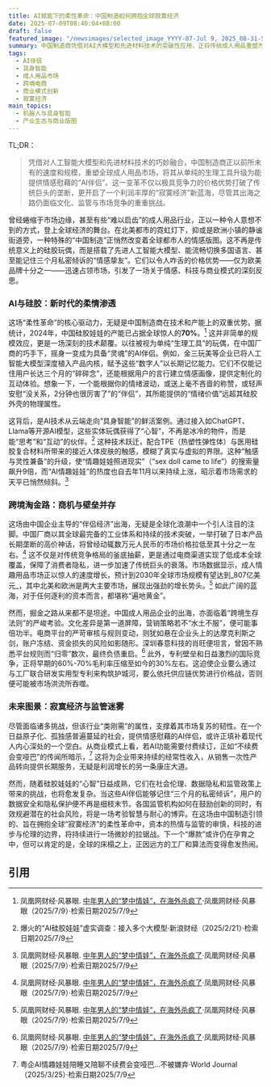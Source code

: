 ```yaml
---
title: AI赋能下的柔性革命：中国制造如何拥抱全球寂寞经济
date: 2025-07-09T08:40:04+08:00
draft: false
featured_image: "/newsimages/selected_image_YYYY-07-Jul 9, 2025_08-31-54-182.jpg"
summary: 中国制造商凭借对AI大模型和先进材料技术的突破性应用，正将传统成人用品重塑为具备情感交互能力的“AI伴侣”，从而在全球市场实现主导地位并以颠覆性价格优势冲击现有格局。这一趋势不仅开辟了广阔的“寂寞经济”商业蓝海，更预示着技术与情感服务融合带来的巨大商业价值和市场增长潜力，同时也伴随着文化适应与监管合规的挑战。
tags: 
  - AI伴侣
  - 具身智能
  - 成人用品市场
  - 跨境电商
  - 商业模式创新
  - 寂寞经济
main_topics: 
  - 机器人与具身智能
  - 产业生态与商业版图
---
```


TL;DR：
>凭借对人工智能大模型和先进材料技术的巧妙融合，中国制造商正以前所未有的速度和规模，重塑全球成人用品市场，将其从单纯的生理工具升级为能提供情感慰藉的“AI伴侣”。这一变革不仅以极具竞争力的价格优势打破了传统巨头的垄断，更开启了一个利润丰厚的“寂寞经济”新蓝海，尽管其出海之路仍面临文化、监管与市场竞争的重重挑战。

曾经蜷缩于市场边缘，甚至有些“难以启齿”的成人用品行业，正以一种令人意想不到的方式，登上全球经济的舞台。在北美都市的霓虹灯下，抑或是欧洲小镇的静谧街道旁，一种特殊的“中国制造”正悄然改变着全球都市人的情感版图。这不再是传统意义上的硅胶玩偶，而是搭载了先进人工智能大模型、能流畅切换多国语言、甚至能记住三个月私密倾诉的“情感挚友”。它们以令人咋舌的价格优势——仅为欧美品牌十分之一——迅速占领市场，引发了一场关于情感、科技与商业模式的深刻反思。

### AI与硅胶：新时代的柔情渗透

这场“柔性革命”的核心驱动力，无疑是中国制造商在技术和产能上的双重优势。据统计，2024年，中国硅胶娃娃的产能已占据全球惊人的**70%**。[^1] 这并非简单的规模效应，更是一场深刻的技术颠覆。以往被视为单纯“生理工具”的玩偶，在中国厂商的巧手下，摇身一变成为具备“灵魂”的AI伴侣。例如，金三玩美等企业已将人工智能大模型深度植入产品内核，赋予这些“数字人”以长期记忆能力。它们不仅能记住用户长达三个月的“碎碎念”，还能根据用户的言行建立情感画像，提供定制化的互动体验。想象一下，一个能根据你的情绪波动，或送上毫不吝啬的称赞，或轻声安慰“没关系，2分钟也很厉害了”的“伴侣”，其所能提供的“情绪价值”远超其硅胶外壳的物理属性。

这背后，是AI技术从云端走向“具身智能”的鲜活案例。通过接入如ChatGPT、Llama等开源AI模型，这些实体玩偶获得了“心智”，不再是冰冷的物件，而是能“思考”和“互动”的伙伴。[^4] 这种技术跃迁，配合TPE（热塑性弹性体）与医用硅胶复合材料所带来的接近人体皮肤的触感，模糊了真实与虚拟的界限。这种“触感与灵性兼备”的升级，使“情趣娃娃照进现实”（“sex doll came to life”）的搜索量飙升9倍，而“AI情趣娃娃”的热度也自去年11月以来持续上涨，昭示着市场需求的天平已悄然倾斜。[^1]

### 跨境淘金路：商机与壁垒并存

这场由中国企业主导的“伴侣经济”出海，无疑是全球化浪潮中一个引人注目的注脚。中国厂商以其全球最完备的工业体系和持续的技术突破，一举打破了日本产品长期垄断的高价神话，将曾经动辄数万元人民币的市场价格拉低至其十分之一左右。[^1] 这不仅是对传统竞争格局的釜底抽薪，更是通过电商渠道实现了低成本全球覆盖，保障了消费者隐私，进一步加速了传统巨头的衰落。市场数据显示，成人情趣用品市场正以惊人的速度增长，预计到2030年全球市场规模有望达到_807亿美元_，其中北美和欧洲是两大主要市场，展现出强劲的增长势头。[^1] 如此广阔的蓝海，对于任何逐利的资本而言，都堪称“遍地黄金”。

然而，掘金之路从来都不是坦途。中国成人用品企业的出海，亦面临着“跨境生存法则”的严峻考验。文化差异是第一道屏障，营销策略若不“水土不服”，便可能事倍功半。电商平台的严苛审核与规则变动，则犹如悬在企业头上的达摩克利斯之剑，账户冻结、资金损失的风险如影随形。深圳春意科技的肖旺便坦言，曾因不熟悉平台规则而“归零”数次，最终负债重启。[^1] 此外，专利壁垒和日益激烈的国际竞争，正将早期的60%-70%毛利率压缩至如今的30%左右。这迫使企业要么通过与工厂联合研发实用型专利来构筑护城河，要么依托供应链优势进行价格战，否则便可能被市场洪流所吞噬。

### 未来图景：寂寞经济与监管迷雾

尽管面临诸多挑战，但该行业“类刚需”的属性，支撑着其市场复苏的韧性。在一个日益原子化、孤独感普遍蔓延的社会，提供情感慰藉的AI伴侣，或许正填补着现代人内心深处的一个空白。从商业模式上看，若AI功能需要付费续订，正如“不续费会变哑巴”的传闻所暗示，[^2] 这将为企业带来持续的经常性收入，从销售一次性产品转向提供长期服务，无疑是利润增长的另一条康庄大道。

然而，随着硅胶娃娃的“心智”日益成熟，它们在社会伦理、数据隐私和监管政策上带来的挑战，也将愈发复杂。当这些AI伴侣能够记住“三个月的私密倾诉”，用户的数据安全和隐私保护便不再是细枝末节。各国监管机构如何在鼓励创新的同时，有效规避潜在的社会风险，将是一场考验智慧与耐心的博弈。在这场由中国制造引领的、旨在拥抱全球“寂寞经济”的柔性革命中，资本的热情与监管的审慎，科技的进步与伦理的边界，将持续进行一场微妙的拉锯战。下一个“爆款”或许仍在孕育之中，但可以肯定的是，全球的床榻之上，正因远方的工厂和算法而变得愈发热闹。

## 引用

[^1]: 凤凰网财经·风暴眼. [中年男人的“梦中情娃”，在海外杀疯了](https://mp.weixin.qq.com/s/bMPFJoHMgsqjr7YolkJf-w)·凤凰网财经·风暴眼（2025/7/9）·检索日期2025/7/9
[^2]: 粤企AI情趣娃娃陪睡又陪聊不续费会变哑巴…不被嫌弃·World Journal（2025/3/25）·检索日期2025/7/9
[^3]: AI大模型的风，正在吹进情趣用品市场·科技先生（2025/3/11）·检索日期2025/7/9
[^4]: 爆火的“AI硅胶娃娃”虚实调查：接入多个大模型·新浪财经（2025/2/21）·检索日期2025/7/9
